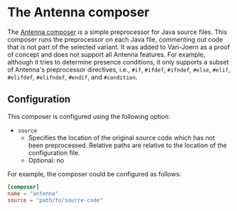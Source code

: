 # The Antenna composer

The [Antenna composer](https://antenna.sourceforge.io/wtkpreprocess.php) is a simple preprocessor for Java source files.
This composer runs the preprocessor on each Java file, commenting out code that is not part of the selected variant.
It was added to Vari-Joern as a proof of concept and does not support all Antenna features. For example, although it
tries to determine presence conditions, it only supports a subset of Antenna's preprocessor directives, i.e., `#if`,
`#ifdef`, `#ifndef`, `#else`, `#elif`, `#elifdef`, `#elifndef`, `#endif`, and `#condition`.

## Configuration

This composer is configured using the following option:

- `source`
    - Specifies the location of the original source code which has not been preprocessed.
      Relative paths are relative to the location of the configuration file.
    - Optional: no

For example, the composer could be configured as follows:

```toml
[composer]
name = "antenna"
source = "path/to/source-code"
```
